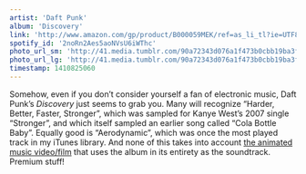 ```yaml
---
artist: 'Daft Punk'
album: 'Discovery'
link: 'http://www.amazon.com/gp/product/B000059MEK/ref=as_li_tl?ie=UTF8&camp=1789&creative=390957&creativeASIN=B000059MEK&linkCode=as2&tag=besalbintheun-20&linkId=7RUDGWOSYCN7DDRK'
spotify_id: '2noRn2Aes5aoNVsU6iWThc'
photo_url_sm: 'http://41.media.tumblr.com/90a72343d076a1f473b0cbb19ba3f2c5/tumblr_nbyv6xhmfw1rsqbe7o1_100.jpg'
photo_url_lg: 'http://41.media.tumblr.com/90a72343d076a1f473b0cbb19ba3f2c5/tumblr_nbyv6xhmfw1rsqbe7o1_400.jpg'
timestamp: 1410825060
---
```

Somehow, even if you don’t consider yourself a fan of electronic music, Daft Punk’s *Discovery* just seems to grab you. Many will recognize “Harder, Better, Faster, Stronger”, which was sampled for Kanye West’s 2007 single “Stronger”, and which itself sampled an earlier song called “Cola Bottle Baby”. Equally good is “Aerodynamic”, which was once the most played track in my iTunes library. And none of this takes into account [the animated music video/film](https://en.wikipedia.org/wiki/Interstella_5555:_The_5tory_of_the_5ecret_5tar_5ystem) that uses the album in its entirety as the soundtrack. Premium stuff!